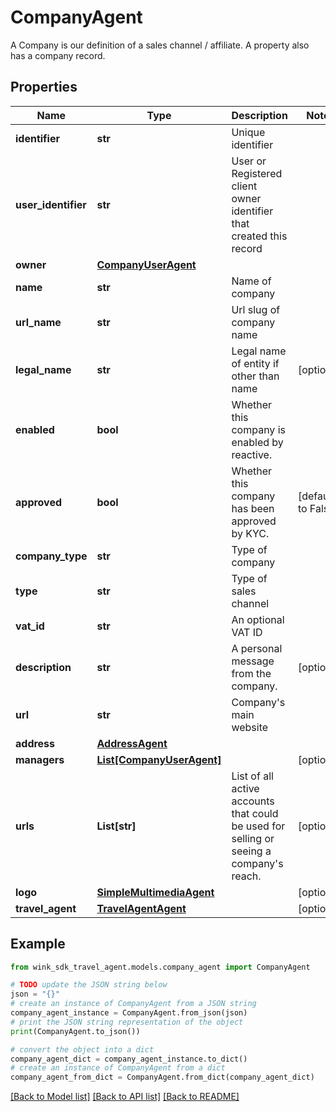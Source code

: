 # CompanyAgent

A Company is our definition of a sales channel / affiliate. A property also has a company record.

## Properties

Name | Type | Description | Notes
------------ | ------------- | ------------- | -------------
**identifier** | **str** | Unique identifier | 
**user_identifier** | **str** | User or Registered client owner identifier that created this record | 
**owner** | [**CompanyUserAgent**](CompanyUserAgent.md) |  | 
**name** | **str** | Name of company | 
**url_name** | **str** | Url slug of company name | 
**legal_name** | **str** | Legal name of entity if other than name | [optional] 
**enabled** | **bool** | Whether this company is enabled by reactive. | 
**approved** | **bool** | Whether this company has been approved by KYC. | [default to False]
**company_type** | **str** | Type of company | 
**type** | **str** | Type of sales channel | 
**vat_id** | **str** | An optional VAT ID | 
**description** | **str** | A personal message from the company. | [optional] 
**url** | **str** | Company&#39;s main website | 
**address** | [**AddressAgent**](AddressAgent.md) |  | 
**managers** | [**List[CompanyUserAgent]**](CompanyUserAgent.md) |  | [optional] 
**urls** | **List[str]** | List of all active accounts that could be used for selling or seeing a company&#39;s reach. | [optional] 
**logo** | [**SimpleMultimediaAgent**](SimpleMultimediaAgent.md) |  | [optional] 
**travel_agent** | [**TravelAgentAgent**](TravelAgentAgent.md) |  | [optional] 

## Example

```python
from wink_sdk_travel_agent.models.company_agent import CompanyAgent

# TODO update the JSON string below
json = "{}"
# create an instance of CompanyAgent from a JSON string
company_agent_instance = CompanyAgent.from_json(json)
# print the JSON string representation of the object
print(CompanyAgent.to_json())

# convert the object into a dict
company_agent_dict = company_agent_instance.to_dict()
# create an instance of CompanyAgent from a dict
company_agent_from_dict = CompanyAgent.from_dict(company_agent_dict)
```
[[Back to Model list]](../README.md#documentation-for-models) [[Back to API list]](../README.md#documentation-for-api-endpoints) [[Back to README]](../README.md)



